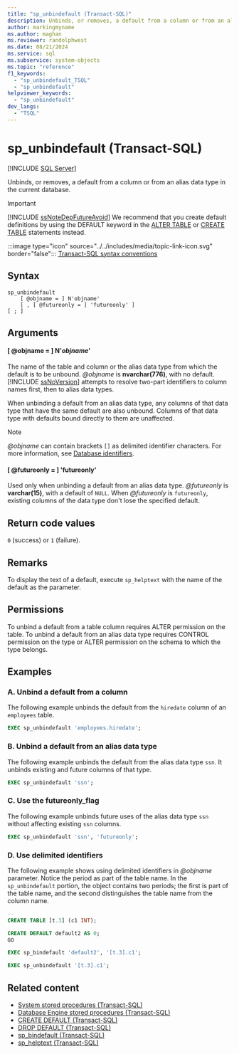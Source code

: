 ```yaml
---
title: "sp_unbindefault (Transact-SQL)"
description: Unbinds, or removes, a default from a column or from an alias data type in the current database.
author: markingmyname
ms.author: maghan
ms.reviewer: randolphwest
ms.date: 08/21/2024
ms.service: sql
ms.subservice: system-objects
ms.topic: "reference"
f1_keywords:
  - "sp_unbindefault_TSQL"
  - "sp_unbindefault"
helpviewer_keywords:
  - "sp_unbindefault"
dev_langs:
  - "TSQL"
---
```

# sp_unbindefault (Transact-SQL)

[!INCLUDE [SQL Server](../../includes/applies-to-version/sqlserver.md)]

Unbinds, or removes, a default from a column or from an alias data type in the current database.

> [!IMPORTANT]  
> [!INCLUDE [ssNoteDepFutureAvoid](../../includes/ssnotedepfutureavoid-md.md)] We recommend that you create default definitions by using the DEFAULT keyword in the [ALTER TABLE](../../t-sql/statements/alter-table-transact-sql.md) or [CREATE TABLE](../../t-sql/statements/create-table-transact-sql.md) statements instead.

:::image type="icon" source="../../includes/media/topic-link-icon.svg" border="false"::: [Transact-SQL syntax conventions](../../t-sql/language-elements/transact-sql-syntax-conventions-transact-sql.md)

## Syntax

```syntaxsql
sp_unbindefault
    [ @objname = ] N'objname'
    [ , [ @futureonly = ] 'futureonly' ]
[ ; ]
```

## Arguments

#### [ @objname = ] N'*objname*'

The name of the table and column or the alias data type from which the default is to be unbound. *@objname* is **nvarchar(776)**, with no default. [!INCLUDE [ssNoVersion](../../includes/ssnoversion-md.md)] attempts to resolve two-part identifiers to column names first, then to alias data types.

When unbinding a default from an alias data type, any columns of that data type that have the same default are also unbound. Columns of that data type with defaults bound directly to them are unaffected.

> [!NOTE]  
> *@objname* can contain brackets `[]` as delimited identifier characters. For more information, see [Database identifiers](../databases/database-identifiers.md).

#### [ @futureonly = ] 'futureonly'

Used only when unbinding a default from an alias data type. *@futureonly* is **varchar(15)**, with a default of `NULL`. When *@futureonly* is `futureonly`, existing columns of the data type don't lose the specified default.

## Return code values

`0` (success) or `1` (failure).

## Remarks

To display the text of a default, execute `sp_helptext` with the name of the default as the parameter.

## Permissions

To unbind a default from a table column requires ALTER permission on the table. To unbind a default from an alias data type requires CONTROL permission on the type or ALTER permission on the schema to which the type belongs.

## Examples

### A. Unbind a default from a column

The following example unbinds the default from the `hiredate` column of an `employees` table.

```sql
EXEC sp_unbindefault 'employees.hiredate';
```

### B. Unbind a default from an alias data type

The following example unbinds the default from the alias data type `ssn`. It unbinds existing and future columns of that type.

```sql
EXEC sp_unbindefault 'ssn';
```

### C. Use the futureonly_flag

The following example unbinds future uses of the alias data type `ssn` without affecting existing `ssn` columns.

```sql
EXEC sp_unbindefault 'ssn', 'futureonly';
```

### D. Use delimited identifiers

The following example shows using delimited identifiers in *@objname* parameter. Notice the period as part of the table name. In the `sp_unbindefault` portion, the object contains two periods; the first is part of the table name, and the second distinguishes the table name from the column name.

```sql
--
CREATE TABLE [t.3] (c1 INT);

CREATE DEFAULT default2 AS 0;
GO

EXEC sp_bindefault 'default2', '[t.3].c1';

EXEC sp_unbindefault '[t.3].c1';
```

## Related content

- [System stored procedures (Transact-SQL)](system-stored-procedures-transact-sql.md)
- [Database Engine stored procedures (Transact-SQL)](database-engine-stored-procedures-transact-sql.md)
- [CREATE DEFAULT (Transact-SQL)](../../t-sql/statements/create-default-transact-sql.md)
- [DROP DEFAULT (Transact-SQL)](../../t-sql/statements/drop-default-transact-sql.md)
- [sp_bindefault (Transact-SQL)](sp-bindefault-transact-sql.md)
- [sp_helptext (Transact-SQL)](sp-helptext-transact-sql.md)
